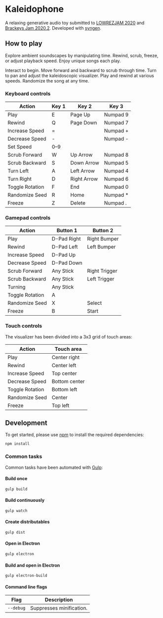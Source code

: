 # Kaleidophone
A relaxing generative audio toy submitted to [LOWREZJAM 2020](https://itch.io/jam/lowrezjam-2020) and [Brackeys Jam 2020.2](https://itch.io/jam/brackeys-4).
Developed with [syngen](https://github.com/nicross/syngen).

## How to play
Explore ambient soundscapes by manipulating time.
Rewind, scrub, freeze, or adjust playback speed.
Enjoy unique songs each play.

Interact to begin.
Move forward and backward to scrub through time.
Turn to pan and adjust the kaleidoscopic visualizer.
Play and rewind at various speeds.
Randomize the song at any time.

### Keyboard controls
| Action | Key 1 | Key 2 | Key 3 |
| - | - | - | - |
| Play | E | Page Up | Numpad 9 |
| Rewind | Q | Page Down | Numpad 7 |
| Increase Speed | = | | Numpad + |
| Decrease Speed | - | | Numpad - |
| Set Speed | 0–9 | | |
| Scrub Forward | W | Up Arrow | Numpad 8 |
| Scrub Backward | S | Down Arrow | Numpad 5 |
| Turn Left | A | Left Arrow | Numpad 4 |
| Turn Right | D | Right Arrow | Numpad 6 |
| Toggle Rotation | F | End | Numpad 0 |
| Randomize Seed | R | Home | Numpad * |
| Freeze | Z | Delete | Numpad . |

### Gamepad controls
| Action | Button 1 | Button 2 |
| - | - | - |
| Play | D-Pad Right | Right Bumper |
| Rewind | D-Pad Left | Left Bumper |
| Increase Speed | D-Pad Up | |
| Decrease Speed | D-Pad Down | |
| Scrub Forward | Any Stick | Right Trigger |
| Scrub Backward | Any Stick | Left Trigger |
| Turning | Any Stick | |
| Toggle Rotation | A | |
| Randomize Seed | X | Select |
| Freeze | B | Start |

### Touch controls
The visualizer has been divided into a 3x3 grid of touch areas:

| Action | Touch area |
| - | - |
| Play | Center right |
| Rewind | Center left |
| Increase Speed | Top center |
| Decrease Speed | Bottom center |
| Toggle Rotation | Bottom left |
| Randomize Seed | Center |
| Freeze | Top left |

## Development
To get started, please  use [npm](https://nodejs.org) to install the required dependencies:
```sh
npm install
```

### Common tasks
Common tasks have been automated with [Gulp](https://gulpjs.com):

#### Build once
```sh
gulp build
```

#### Build continuously
```sh
gulp watch
```

#### Create distributables
```sh
gulp dist
```

#### Open in Electron
```sh
gulp electron
```

#### Build and open in Electron
```sh
gulp electron-build
```

#### Command line flags
| Flag | Description |
| - | - |
| `--debug` | Suppresses minification. |
